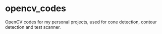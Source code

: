 # opencv_codes
OpenCV codes for my personal projects, used for cone detection, contour detection and test scanner.

